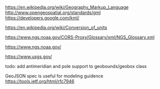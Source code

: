 https://en.wikipedia.org/wiki/Geography_Markup_Language
http://www.opengeospatial.org/standards/gml
https://developers.google.com/kml/

https://en.wikipedia.org/wiki/Conversion_of_units

https://www.ngs.noaa.gov/CORS-Proxy/Glossary/xml/NGS_Glossary.xml

https://www.ngs.noaa.gov/

https://www.usgs.gov/

todo: add antimeridian and pole support to geobounds/geobox class

GeoJSON spec is useful for modeling guidence
https://tools.ietf.org/html/rfc7946